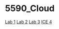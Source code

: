 # 5590_Cloud
[Lab 1](https://github.com/slcc2c/5590_Cloud/wiki/Lab-1)
[Lab 2](https://github.com/slcc2c/5590_Cloud/wiki/Lab-2)
[Lab 3](https://github.com/slcc2c/5590_Cloud/wiki/Lab-3)
[ICE 4](https://github.com/slcc2c/5590_Cloud/wiki/ICE-4)
